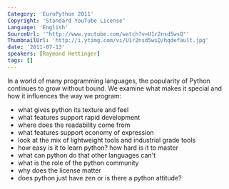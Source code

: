 ```yaml
---
Category: 'EuroPython 2011'
Copyright: 'Standard YouTube License'
Language: 'English'
SourceUrl: '"http://www.youtube.com/watch?v=U1r2nsd5wsQ"'
ThumbnailUrl: 'http://i.ytimg.com/vi/U1r2nsd5wsQ/hqdefault.jpg'
date: '2011-07-13'
speakers: [Raymond Hettinger]
tags: []
---
```

In a world of many programming languages, the popularity of Python continues
to grow without bound. We examine what makes it special and how it influences
the way we program:

  * what gives python its texture and feel
  * what features support rapid development
  * where does the readability come from
  * what features support economy of expression
  * look at the mix of lightweight tools and industrial grade tools
  * how easy is it to learn python? how hard is it to master
  * what can python do that other languages can't
  * what is the role of the python community
  * why does the license matter
  * does python just have zen or is there a python attitude?

